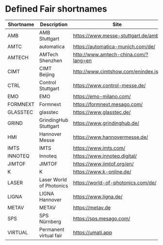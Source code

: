 # Defined Fair shortnames

| Shortname | Description            | Site |
|-----------|------------------------|------|
| AMB       | AMB Stuttgart            | <https://www.messe-stuttgart.de/amb/>     |
| AMTC      | automatica               | <https://automatica-munich.com/de/>       |
| AMTECH    | AMTech Shenzhen          | <http://www.amtech-china.com/?lang=en>    |
| CIMT      | CIMT Beijing             | <http://www.cimtshow.com/enindex.jsp>     |
| CTRL      | Control Stuttgart        | <https://www.control-messe.de/>           |
| EMO       | EMO                      | <https://emo-milano.com/>                 |
| FORMNEXT  | Formnext                 | <https://formnext.mesago.com/>            |
| GLASSTEC  | glasstec                 | <https://www.glasstec.de/>                |
| GRIND     | GrindingHub Stuttgart    | <https://www.grindinghub.de/>             |
| HMI       | Hannover Messe           | <https://www.hannovermesse.de/>           |
| IMTS      | IMTS                     | <https://www.imts.com/>                   |
| INNOTEQ   | Innoteq                  | <https://www.innoteq.digital/>            |
| JIMTOF    | JIMTOF                   | <https://www.jimtof.org/en/>              |
| K         | K                        | <https://www.k-online.de/>                |
| LASER     | Laser World of Photonics | <https://world-of-photonics.com/de/>      |
| LIGNA     | LIGNA Hannover           | <https://www.ligna.de/>                   |
| METAV     | METAV                    | <https://metav.de>                        |
| SPS       | SPS Nürnberg             | <https://sps.mesago.com/>                 |
| VIRTUAL   | Permanent virtual fair   | <https://umati.app>                       |
